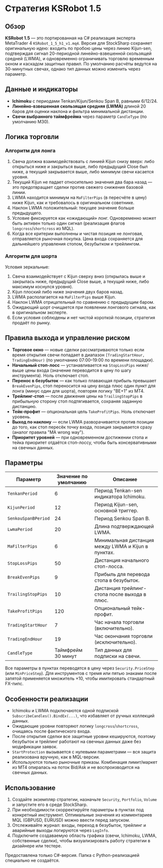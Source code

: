# Стратегия KSRobot 1.5

## Обзор
**KSRobot 1.5** — это портированная на C# реализация эксперта MetaTrader 4 `KSRobot_1_5_h1_v1.mq4`. Версия для StockSharp сохраняет оригинальную идею: входить по пробою цены через линию Kijun-sen, подтверждая сигнал 20-периодной линейно-взвешенной скользящей средней (LWMA), и одновременно ограничивать торговлю временным окном и каскадом защитных правил. По умолчанию расчёты ведутся на 30-минутных свечах, однако тип данных можно изменить через параметр.

## Данные и индикаторы
- **Ichimoku** с периодами Tenkan/Kijun/Senkou Span B, равными 6/12/24.
- **Линейно-взвешенная скользящая средняя (LWMA)** длиной 20 баров для оценки наклона и фильтра минимальной дистанции.
- **Свечи выбранного таймфрейма** через параметр `CandleType` (по умолчанию M30).

## Логика торговли
### Алгоритм для лонга
1. Свеча должна взаимодействовать с линией Kijun снизу вверх: либо открыться ниже и закрыться выше, либо предыдущий Close был ниже, а текущий закрывается выше, либо минимум свечи касается уровня.
2. Текущий Kijun не падает относительно значения два бара назад — это предотвращает сделки против свежего снижения базовой линии.
3. LWMA находится минимум на `MaFilterPips` (в пересчёте в цену) ниже Kijun, как и требовалось в оригинальном советнике.
4. Наклон LWMA положительный: текущее значение больше предыдущего.
5. Условие фиксируется как «ожидающий» лонг. Одновременно может быть активен только один сигнал (реализация флагов `longcross`/`shortcross` из MQL).
6. Когда все критерии выполнены и чистая позиция не лонговая, отправляется рыночная покупка. Цена входа сохраняется для дальнейшего управления стопом, безубытком и трейлингом.

### Алгоритм для шорта
Условия зеркальные:
1. Свеча взаимодействует с Kijun сверху вниз (открылась выше и закрылась ниже, предыдущий Close выше, а текущий ниже, либо максимум коснулся уровня).
2. Kijun плоский либо ниже значения двух баров назад.
3. LWMA располагается на `MaFilterPips` выше Kijun.
4. Наклон LWMA отрицательный по сравнению с предыдущим баром.
5. Ожидающий шорт очищается при появлении лонгового сигнала, как в оригинальном эксперте.
6. Если условия соблюдены и нет чистой короткой позиции, стратегия продаёт по рынку.

## Правила выхода и управление риском
- **Торговое окно** — новые сделки рассматриваются только если время открытия свечи попадает в диапазон `[TradingStartHour, TradingEndHour)` (по умолчанию 07:00–19:00 по времени площадки).
- **Начальный стоп-лосс** — устанавливается на `StopLossPips` ниже/выше цены входа (значение переводится в цену по шагу инструмента). Ноль отключает стоп.
- **Перенос в безубыток** — как только плавающая прибыль превышает `BreakEvenPips`, стоп переносится на цену входа плюс один пункт для лонга (минус один для шорта), повторяя логику "BE+1" из MT4.
- **Трейлинг-стоп** — после движения цены на `TrailingStopPips` в прибыльную сторону стоп подтягивается, сохраняя заданную дистанцию.
- **Тейк-профит** — опциональная цель `TakeProfitPips`. Ноль отключает уровень.
- **Выход по наклону** — если LWMA разворачивается против позиции до того, как стоп пересёк точку входа, позиция закрывается сразу (аналог правила "MA wrong way").
- **Приоритет уровней** — при одновременном достижении стопа и тейка приоритет отдаётся стоп-лоссу, чтобы быть консервативными на свечных данных.

## Параметры
| Параметр | Значение по умолчанию | Описание |
|----------|-----------------------|----------|
| `TenkanPeriod` | 6 | Период Tenkan-sen индикатора Ichimoku. |
| `KijunPeriod` | 12 | Период Kijun-sen, основной триггер. |
| `SenkouSpanBPeriod` | 24 | Период Senkou Span B. |
| `LwmaPeriod` | 20 | Длина подтверждающей LWMA. |
| `MaFilterPips` | 6 | Минимальная дистанция между LWMA и Kijun в пунктах. |
| `StopLossPips` | 50 | Дистанция начального стоп-лосса. |
| `BreakEvenPips` | 9 | Прибыль для перевода стопа в безубыток. |
| `TrailingStopPips` | 10 | Дистанция трейлинг-стопа после выхода в плюс. |
| `TakeProfitPips` | 120 | Опциональный тейк-профит. |
| `TradingStartHour` | 7 | Час начала торговли (включительно). |
| `TradingEndHour` | 19 | Час окончания торговли (исключительно). |
| `CandleType` | Таймфрейм 30 минут | Тип данных для подписки на свечи. |

Все параметры в пунктах переводятся в цену через `Security.PriceStep` (или `MinPriceStep`). Для инструментов с тремя или пятью знаками после запятой применяется множитель ×10, чтобы имитировать стандартный FX-пипс.

## Особенности реализации
- Ichimoku и LWMA подключаются одной подпиской `SubscribeCandles().BindEx(...)`, что избавляет от ручных коллекций данных.
- Ожидающие уровни повторяют логику `longcross`/`shortcross`, очищаясь после фактического входа.
- После открытия сделки все защитные уровни кешируются, поэтому безубыток и трейлинг работают на свечных данных даже без модификации заявок.
- `StartProtection` вызывается с нулевыми параметрами — вся защита реализована вручную, как в MQL-версии.
- Используются только рыночные приказы. Комбинация лимит/маркет из MT4 опиралась на поток Bid/Ask и не воспроизводится на свечных данных.

## Использование
1. Создайте экземпляр стратегии, назначьте `Security`, `Portfolio`, `Volume` и запустите его в среде StockSharp.
2. При необходимости скорректируйте параметры в пунктах под конкретный инструмент. Оптимальные значения из комментариев MQL (GBPUSD, EURUSD) можно ввести перед запуском.
3. Отслеживайте журнал: входы, переход в безубыток, трейлинг и аварийные выходы логируются через `LogInfo`.
4. Подключите создаваемую область графика (свечи, Ichimoku, LWMA, собственные сделки), чтобы визуализировать работу стратегии в дизайнере или тестере.

Предоставлена только C#-версия. Папка с Python-реализацией специально не создаётся.
